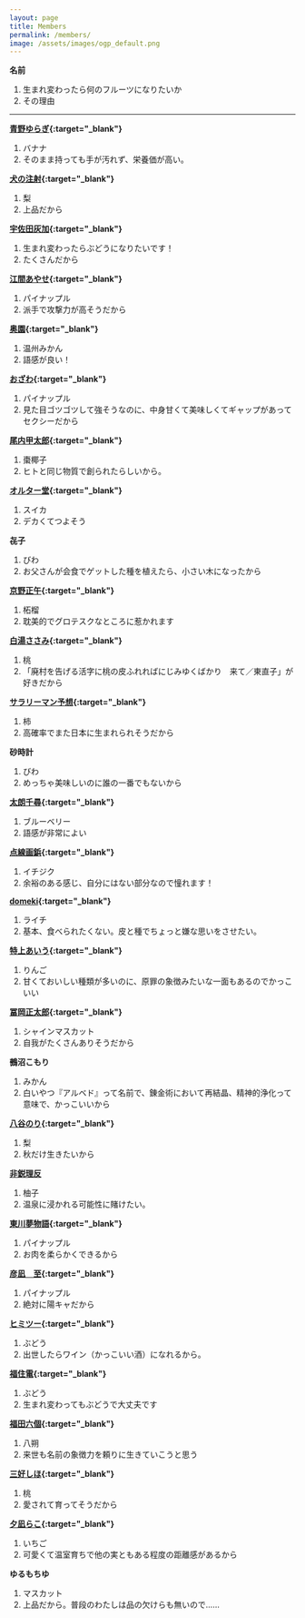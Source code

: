 ```yaml
---
layout: page
title: Members
permalink: /members/
image: /assets/images/ogp_default.png
---
```


**名前**

1. 生まれ変わったら何のフルーツになりたいか
2. その理由

<script src="https://cdn.jsdelivr.net/npm/chart.js"></script>
<script src="{{site.baseurl}}/assets/js/color-modes.js"></script>

<canvas id="fruitChart" class="fruitChart" width="400" height="200"></canvas>

<script>
    const lightThemeColors = {
        backgroundColor: '',
        borderColor: '',
        gridColor: '#96968C',
        color: '#140d00',
    };

    const darkThemeColors = {
        backgroundColor: '',
        borderColor: '',
        gridColor: '#96968C',
        textColor: '#0a172a',
    };

    const getStoredTheme = () => localStorage.getItem("theme");

    function getThemeColors() {
        const storedTheme = getStoredTheme();
        if (storedTheme && storedTheme !== "auto") {
            return storedTheme === 'dark' ? darkThemeColors : lightThemeColors;;
        }

        const isDarkTheme =  window.matchMedia("(prefers-color-scheme: dark)").matches
            ? "dark"
            : "light";

        return isDarkTheme ? darkThemeColors : lightThemeColors;
    }

    const themeColors = getThemeColors();

    const data = {
        labels: ['いちご', 'いちじく', '柿', '柘榴', 'スイカ', '梨', 'パイナップル', 'はっさく', 'バナナ', 'びわ', 'ぶどう', 'ブルーベリー', 'みかん', '柚子', '桃', 'ライチ', 'りんご'].map((v)=>v.split("")),
        datasets: [{
            data: [1, 1, 1, 1, 1, 2, 4, 1, 1, 2, 5, 1, 2, 1, 2, 1, 1], 
            backgroundColor: themeColors.backgroundColor,
            borderColor: themeColors.borderColor,
            borderWidth: 1
        }]
    };

    const config = {
        type: 'bar',
        data: data,
        options: {
            scales: {
                y: {
                    beginAtZero: true,
                    grid: {
                        color: themeColors.gridColor,
                    },
                    ticks: {
                        max: 3,
                        min: 0,
                        stepSize: 1,
                        color: themeColors.textColor,
                    },
                },
                x: {
                    grid: {
                        color: themeColors.gridColor,
                    },
                    ticks: {
                        color: themeColors.textColor,
                    }
                },
            },
            plugins: {
                legend: {
                    display: false
                    },
            },
        }
    };

    const myChart = new Chart(
        document.getElementById('fruitChart'),
        config
    );
</script>

---

**[青野ゆらぎ](https://x.com/aonoyuragi){:target="_blank"}**

1. バナナ
2. そのまま持っても手が汚れず、栄養価が高い。

**[犬の注射](https://x.com/kanetomo_seihyo){:target="_blank"}**

1. 梨
2. 上品だから

**[宇佐田灰加](https://twitter.com/_duckengineer){:target="_blank"}**
1. 生まれ変わったらぶどうになりたいです！
2. たくさんだから

**[江間あやせ](https://x.com/emma_sama_sama){:target="_blank"}**

1. パイナップル
2. 派手で攻撃力が高そうだから

**[奥園](https://x.com/okuzono___){:target="_blank"}**

1. 温州みかん
2. 語感が良い！

**[おざわ](https://www.instagram.com/gay.tanka/){:target="_blank"}**

1. パイナップル
2. 見た目ゴツゴツして強そうなのに、中身甘くて美味しくてギャップがあってセクシーだから

**[尾内甲太郎](https://goki.her.jp/){:target="_blank"}**
1. 棗椰子
2. ヒトと同じ物質で創られたらしいから。

**[オルター堂](https://x.com/_reijio){:target="_blank"}**

1. スイカ
2. デカくてつよそう

**㐂子**

1. びわ
2. お父さんが会食でゲットした種を植えたら、小さい木になったから

**[京野正午](https://x.com/kyono_shogo){:target="_blank"}**
1. 柘榴
2. 耽美的でグロテスクなところに惹かれます

**[白湯ささみ](https://x.com/sayu_73){:target="_blank"}**

1. 桃
2. 「廃村を告げる活字に桃の皮ふれればにじみゆくばかり　来て／東直子」が好きだから

**[サラリーマン予想](https://x.com/4sigong){:target="_blank"}**

1. 柿
2. 高確率でまた日本に生まれられそうだから

**砂時計**

1. びわ
2. めっちゃ美味しいのに誰の一番でもないから

**[太朗千尋](https://x.com/Tarou_Chihiro){:target="_blank"}**
1. ブルーベリー
2. 語感が非常によい

**[点線画鋲](https://x.com/gabyo_p){:target="_blank"}**

1. イチジク
2. 余裕のある感じ、自分にはない部分なので憧れます！

**[domeki](https://x.com/d0030m){:target="_blank"}**

1. ライチ
2. 基本、食べられたくない。皮と種でちょっと嫌な思いをさせたい。

**[特上あいう](https://x.com/SF_nek0){:target="_blank"}**

1. りんご
2. 甘くておいしい種類が多いのに、原罪の象徴みたいな一面もあるのでかっこいい

**[冨岡正太郎](https://twitter.com/left_ov){:target="_blank"}**

1. シャインマスカット
2. 自我がたくさんありそうだから

**鵺沼こもり**
1. みかん
2. 白いやつ『アルベド』って名前で、錬金術において再結晶、精神的浄化って意味で、かっこいいから

**[八谷のり](https://x.com/noriko_kenkou){:target="_blank"}**
1. 梨
2. 秋だけ生きたいから

**[非鋭理反](https://x.com/hyellypan)**

1. 柚子
2. 温泉に浸かれる可能性に賭けたい。

**[東川夢物語](https://x.com/m_p_d_w){:target="_blank"}**

1. パイナップル
2. お肉を柔らかくできるから

**[彦凪　至](https://x.com/hiko6240){:target="_blank"}**

1. パイナップル
2. 絶対に陽キャだから

**[ヒミツー](https://x.com/secret_of_himi2){:target="_blank"}**

1. ぶどう
2. 出世したらワイン（かっこいい酒）になれるから。

**[福住電](https://x.com/fukuzumiden){:target="_blank"}**

1. ぶどう
2. 生まれ変わってもぶどうで大丈夫です


**[福田六個](https://note.com/kuku1899){:target="_blank"}**
1. 八朔
2. 来世も名前の象徴力を頼りに生きていこうと思う

**[三好しほ](https://x.com/myss_025){:target="_blank"}**
1. 桃
2. 愛されて育ってそうだから


**[夕凪らこ](https://x.com/yunagi0ra){:target="_blank"}**

1. いちご
2. 可愛くて温室育ちで他の実ともある程度の距離感があるから

**ゆるもちゆ**

1. マスカット
2. 上品だから。普段のわたしは品の欠けらも無いので……
